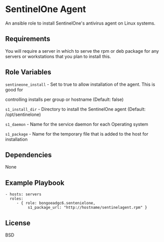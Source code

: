 SentinelOne Agent
=========

An ansible role to install SentinelOne's antivirus agent on Linux systems.

Requirements
------------

You will require a server in which to serve the rpm or deb package for any
servers or workstations that you plan to install this.

Role Variables
--------------

`sentineone_install` - Set to true to allow installation of the agent. This is good for 

controlling installs per group or hostname (Default: false)

`s1_install_dir` - Directory to install the SentinelOne agent (Default: /opt/sentinelone)

`s1_daemon` - Name for the service daemon for each Operating system

`s1_package` - Name for the temporary file that is added to the host for
installation


Dependencies
------------

None

Example Playbook
----------------

    - hosts: servers
      roles:
         - { role: bongoeadgc6.sentenielone, 
              s1_package_url: "http://hostname/sentinelagent.rpm" }

License
-------

BSD

